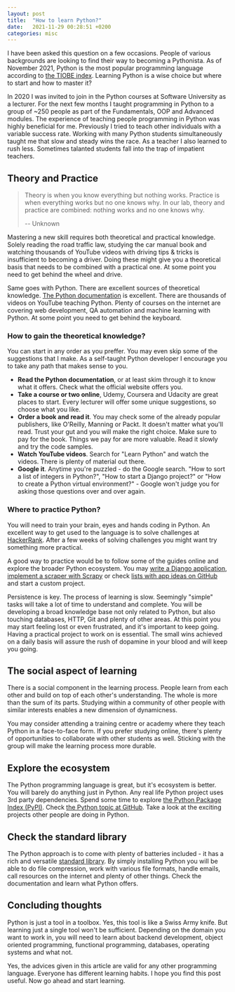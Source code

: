 ```yaml
---
layout: post
title:  "How to learn Python?"
date:   2021-11-29 00:28:51 +0200
categories: misc
---
```

I have been asked this question on a few occasions. People of various backgrounds are looking to find their way to becoming a Pythonista. As of November 2021, Python is the most popular programming language according to [the TIOBE index](https://www.tiobe.com/tiobe-index/). Learning Python is a wise choice but where to  start and how to master it?

In 2020 I was invited to join in the Python courses at Software University as a lecturer. For the next few months I taught programming in Python to a group of ~250 people as part of the Fundamentals, OOP and Advanced modules. The experience of teaching people programming in Python was highly beneficial for me. Previously I tried to teach other individuals with a variable success rate. Working with many Python students simultaneously taught me that slow and steady wins the race. As a teacher I also learned to rush less. Sometimes talanted students fall into the trap of impatient teachers.

## Theory and Practice

> Theory is when you know everything but nothing works. Practice is when everything works but no one knows why. In our lab, theory and practice are combined: nothing works and no one knows why.
>
> -- Unknown

Mastering a new skill requires both theoretical and practical knowledge. Solely reading the road traffic law, studying the car manual book and watching thousands of YouTube videos with driving tips & tricks is insufficient to becoming a driver. Doing these might give you a theoretical basis that needs to be combined with a practical one. At some point you need to get behind the wheel and drive.

Same goes with Python. There are excellent sources of theoretical knowledge. [The Python documentation](https://docs.python.org/3/) is excellent. There are thousands of videos on YouTube teaching Python. Plenty of courses on the internet are covering web development, QA automation and machine learning with Python. At some point you need to get behind the keyboard.

### How to gain the theoretical knowledge?

You can start in any order as you preffer. You may even skip some of the suggestions that I make. As a self-taught Python developer I encourage you to take any path that makes sense to you. 

- **Read the Python documentation**, or at least skim through it to know what it offers. Check what the official website offers you.
- **Take a course or two online**, Udemy, Coursera and Udacity are great places to start.  Every lecturer will offer some unique suggestions, so choose what you like. 
- **Order a book and read it**. You may check some of the already popular publishers, like O'Reilly, Manning or Packt. It doesn't matter what you'll read. Trust your gut and you will make the right choice. Make sure to pay for the book. Things we pay for are more valuable. Read it slowly and try the code samples.
- **Watch YouTube videos**. Search for "Learn Python" and watch the videos. There is plenty of material out there.
- **Google it**. Anytime you're puzzled - do the Google search. "How to sort a list of integers in Python?", "How to start a Django project?" or "How to create a Python virtual environment?" - Google won't judge you for asking those questions over and over again.

### Where to practice Python?

You will need to train your brain, eyes and hands coding in Python. An excellent way to get used to the language is to solve challenges at [HackerRank](https://www.hackerrank.com/). After a few weeks of solving challenges you might want try something more practical.

A good way to practice would be to follow some of the guides online and explore the broader Python ecosystem. You may [write a Django application](https://docs.djangoproject.com/en/3.2/intro/tutorial01/), [implement a scraper with Scrapy](https://docs.scrapy.org/en/latest/intro/tutorial.html) or check [lists with app ideas on GitHub](https://github.com/florinpop17/app-ideas) and start a custom project.

Persistence is key. The process of learning is slow. Seemingly "simple" tasks will take a lot of time to understand and complete. You will be developing a broad knowledge base not only related to Python, but also touching databases, HTTP, Git and plenty of other areas. At this point you may start feeling lost or even frustrated, and it's important to keep going. Having a practical project to work on is essential. The small wins achieved on a daily basis will assure the rush of dopamine in your blood and will keep you going.

## The social aspect of learning

There is a social component in the learning process. People learn from each other and build on top of each other's understanding. The whole is more than the sum of its parts. Studying within a community of other people with similar interests enables a new dimension of dynamicness.

You may consider attending a training centre or academy where they teach Python in a face-to-face form. If you prefer studying online, there's plenty of opportunities to collaborate with other students as well. Sticking with the group will make the learning process more durable.

## Explore the ecosystem

The Python programming language is great, but it's ecosystem is better. You will barely do anything just in Python. Any real life Python project uses 3rd party dependencies. Spend some time to explore [the Python Package Index (PyPI)](https://pypi.org/). Check [the Python topic at GitHub](https://github.com/topics/python). Take a look at the exciting projects other people are doing in Python.

## Check the standard library

The Python approach is to come with plenty of batteries included - it has a rich and versatile [standard library](https://docs.python.org/3/library/). By simply installing Python you will be able to do file compression, work with various file formats, handle emails, call resources on the internet and plenty of other things. Check the documentation and learn what Python offers.

## Concluding thoughts

Python is just a tool in a toolbox. Yes, this tool is like a Swiss Army knife. But learning just a single tool won't be sufficient. Depending on the domain you want to work in, you will need to learn about backend development, object oriented programming, functional programming, databases, operating systems and what not.

Yes, the advices given in this article are valid for any other programming language. Everyone has different learning habits. I hope you find this post useful. Now go ahead and start learning.
